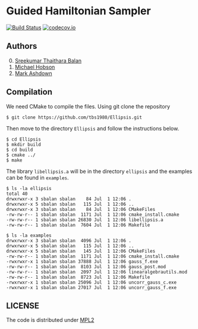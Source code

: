 # Guided Hamiltonian Sampler

[![Build Status](https://travis-ci.org/tbs1980/Ellipsis.svg?branch=master)](https://travis-ci.org/tbs1980/Ellipsis)
[![codecov.io](http://codecov.io/github/tbs1980/Ellipsis/coverage.svg?branch=master)](http://codecov.io/github/tbs1980/Ellipsis?branch=master)

## Authors

0. [Sreekumar Thaithara Balan](mailto:sbalan@star.ucl.ac.uk)
1. [Michael Hobson](mailto:mph@mrao.cam.ac.uk)
2. [Mark Ashdown](mailto:maja1.mrao.cam.ac.uk)

## Compilation

We need CMake to compile the files. Using git clone the repository

	$ git clone https://github.com/tbs1980/Ellipsis.git

Then move to the directory `Ellipsis` and follow the instructions below.

	$ cd Ellipsis
	$ mkdir build
	$ cd build
	$ cmake ../
	$ make

The library `libellipsis.a` will be in the directory `ellipsis` and the examples
can be found in `examples`.

	$ ls -la ellipsis
	total 40
	drwxrwxr-x 3 sbalan sbalan    84 Jul  1 12:06 .
	drwxrwxr-x 5 sbalan sbalan   115 Jul  1 12:06 ..
	drwxrwxr-x 3 sbalan sbalan    84 Jul  1 12:06 CMakeFiles
	-rw-rw-r-- 1 sbalan sbalan  1171 Jul  1 12:06 cmake_install.cmake
	-rw-rw-r-- 1 sbalan sbalan 26830 Jul  1 12:06 libellipsis.a
	-rw-rw-r-- 1 sbalan sbalan  7604 Jul  1 12:06 Makefile

	$ ls -la examples
	drwxrwxr-x 3 sbalan sbalan  4096 Jul  1 12:06 .
	drwxrwxr-x 5 sbalan sbalan   115 Jul  1 12:06 ..
	drwxrwxr-x 5 sbalan sbalan   145 Jul  1 12:06 CMakeFiles
	-rw-rw-r-- 1 sbalan sbalan  1171 Jul  1 12:06 cmake_install.cmake
	-rwxrwxr-x 1 sbalan sbalan 37888 Jul  1 12:06 gauss_f.exe
	-rw-rw-r-- 1 sbalan sbalan  8103 Jul  1 12:06 gauss_post.mod
	-rw-rw-r-- 1 sbalan sbalan  2097 Jul  1 12:06 linearalgebrautils.mod
	-rw-rw-r-- 1 sbalan sbalan  8723 Jul  1 12:06 Makefile
	-rwxrwxr-x 1 sbalan sbalan 25096 Jul  1 12:06 uncorr_gauss_c.exe
	-rwxrwxr-x 1 sbalan sbalan 27017 Jul  1 12:06 uncorr_gauss_f.exe

## LICENSE

The code is distributed under [MPL2](https://www.mozilla.org/MPL/2.0/)
